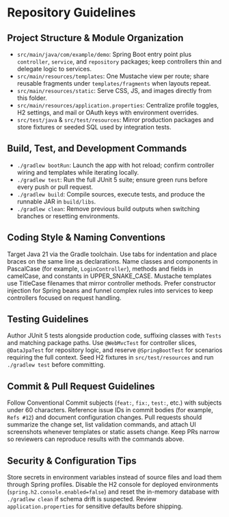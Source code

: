 # Repository Guidelines

## Project Structure & Module Organization
- `src/main/java/com/example/demo`: Spring Boot entry point plus `controller`, `service`, and `repository` packages; keep controllers thin and delegate logic to services.
- `src/main/resources/templates`: One Mustache view per route; share reusable fragments under `templates/fragments` when layouts repeat.
- `src/main/resources/static`: Serve CSS, JS, and images directly from this folder.
- `src/main/resources/application.properties`: Centralize profile toggles, H2 settings, and mail or OAuth keys with environment overrides.
- `src/test/java` & `src/test/resources`: Mirror production packages and store fixtures or seeded SQL used by integration tests.

## Build, Test, and Development Commands
- `./gradlew bootRun`: Launch the app with hot reload; confirm controller wiring and templates while iterating locally.
- `./gradlew test`: Run the full JUnit 5 suite; ensure green runs before every push or pull request.
- `./gradlew build`: Compile sources, execute tests, and produce the runnable JAR in `build/libs`.
- `./gradlew clean`: Remove previous build outputs when switching branches or resetting environments.

## Coding Style & Naming Conventions
Target Java 21 via the Gradle toolchain. Use tabs for indentation and place braces on the same line as declarations. Name classes and components in PascalCase (for example, `LoginController`), methods and fields in camelCase, and constants in UPPER_SNAKE_CASE. Mustache templates use TitleCase filenames that mirror controller methods. Prefer constructor injection for Spring beans and funnel complex rules into services to keep controllers focused on request handling.

## Testing Guidelines
Author JUnit 5 tests alongside production code, suffixing classes with `Tests` and matching package paths. Use `@WebMvcTest` for controller slices, `@DataJpaTest` for repository logic, and reserve `@SpringBootTest` for scenarios requiring the full context. Seed H2 fixtures in `src/test/resources` and run `./gradlew test` before committing.

## Commit & Pull Request Guidelines
Follow Conventional Commit subjects (`feat:`, `fix:`, `test:`, etc.) with subjects under 60 characters. Reference issue IDs in commit bodies (for example, `Refs #12`) and document configuration changes. Pull requests should summarize the change set, list validation commands, and attach UI screenshots whenever templates or static assets change. Keep PRs narrow so reviewers can reproduce results with the commands above.

## Security & Configuration Tips
Store secrets in environment variables instead of source files and load them through Spring profiles. Disable the H2 console for deployed environments (`spring.h2.console.enabled=false`) and reset the in-memory database with `./gradlew clean` if schema drift is suspected. Review `application.properties` for sensitive defaults before shipping.
